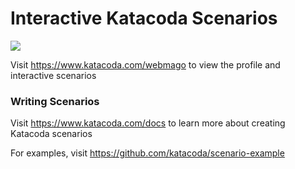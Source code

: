 # Interactive Katacoda Scenarios

[![](http://shields.katacoda.com/katacoda/webmago/count.svg)](https://www.katacoda.com/webmago "Get your profile on Katacoda.com")

Visit https://www.katacoda.com/webmago to view the profile and interactive scenarios

### Writing Scenarios
Visit https://www.katacoda.com/docs to learn more about creating Katacoda scenarios

For examples, visit https://github.com/katacoda/scenario-example
